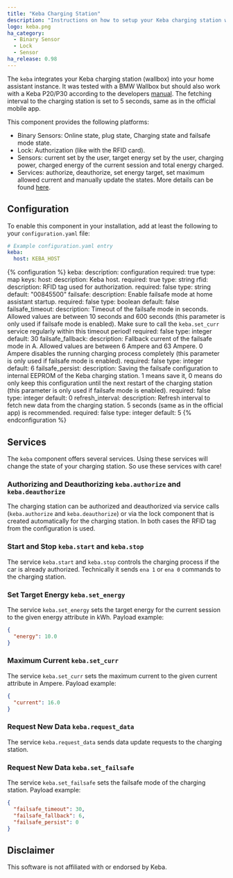 ```yaml
---
title: "Keba Charging Station"
description: "Instructions on how to setup your Keba charging station with Home Assistant."
logo: keba.png
ha_category:
  - Binary Sensor
  - Lock
  - Sensor
ha_release: 0.98
---
```


The `keba` integrates your Keba charging station (wallbox) into your home assistant instance. It was tested with a BMW Wallbox but should also work with a Keba P20/P30 according to the developers [manual](https://www.keba.com/web/downloads/e-mobility/KeContact_P20_P30_UDP_ProgrGuide_en.pdf). The fetching interval to the charging station is set to 5 seconds, same as in the official mobile app.

This component provides the following platforms:

- Binary Sensors: Online state, plug state, Charging state and failsafe mode state.
- Lock: Authorization (like with the RFID card).
- Sensors: current set by the user, target energy set by the user, charging power, charged energy of the current session and total energy charged.
- Services: authorize, deauthorize, set energy target, set maximum allowed current and manually update the states. More details can be found [here](/components/keba/#services).

## Configuration

To enable this component in your installation, add at least the following to your `configuration.yaml` file:

```yaml
# Example configuration.yaml entry
keba:
  host: KEBA_HOST
```

{% configuration %}
keba:
  description: configuration
  required: true
  type: map
  keys:
    host:
      description: Keba host.
      required: true
      type: string
    rfid:
      description: RFID tag used for authorization.
      required: false
      type: string
      default: "00845500"
    failsafe:
      description: Enable failsafe mode at home assistant startup.
      required: false
      type: boolean
      default: false
    failsafe_timeout:
      description: Timeout of the failsafe mode in seconds. Allowed values are between 10 seconds and 600 seconds (this parameter is only used if failsafe mode is enabled). Make sure to call the `keba.set_curr` service regularly within this timeout period!
      required: false
      type: integer
      default: 30
    failsafe_fallback:
      description: Fallback current of the failsafe mode in A. Allowed values are between 6 Ampere and 63 Ampere. 0 Ampere disables the running charging process completely (this parameter is only used if failsafe mode is enabled).
      required: false
      type: integer
      default: 6
    failsafe_persist:
      description: Saving the failsafe configuration to internal EEPROM of the Keba charging station. 1 means save it, 0 means do only keep this configuration until the next restart of the charging station (this parameter is only used if failsafe mode is enabled).
      required: false
      type: integer
      default: 0
    refresh_interval:
      description: Refresh interval to fetch new data from the charging station. 5 seconds (same as in the official app) is recommended.
      required: false
      type: integer
      default: 5
{% endconfiguration %}

## Services

The `keba` component offers several services. Using these services will change the state of your charging station. So use these services with care!

### Authorizing and Deauthorizing `keba.authorize` and `keba.deauthorize`

The charging station can be authorized and deauthorized via service calls (`keba.authorize` and `keba.deauthorize`) or via the lock component that is created automatically for the charging station. In both cases the RFID tag from the configuration is used.

### Start and Stop `keba.start` and `keba.stop`

The service `keba.start` and `keba.stop` controls the charging process if the car is already authorized. Technically it sends `ena 1` or `ena 0` commands to the charging station.

### Set Target Energy `keba.set_energy`

The service `keba.set_energy` sets the target energy for the current session to the given energy attribute in kWh. Payload example:

```json
{
  "energy": 10.0
}
```

### Maximum Current `keba.set_curr`

The service `keba.set_curr` sets the maximum current to the given current attribute in Ampere. Payload example:

```json
{
  "current": 16.0
}
```

### Request New Data `keba.request_data`

The service `keba.request_data` sends data update requests to the charging station.

### Request New Data `keba.set_failsafe`

The service `keba.set_failsafe` sets the failsafe mode of the charging station. Payload example:

```json
{
  "failsafe_timeout": 30,
  "failsafe_fallback": 6,
  "failsafe_persist": 0
}
```

## Disclaimer

This software is not affiliated with or endorsed by Keba.
